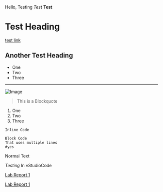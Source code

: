 Hello, Testing
*Test* 
**Test** 
# Test Heading #
[test link](https://youtube.com)
## Another Test Heading ## 
* One
* Two
* Three
--- 
![Image](https://www.testim.io/wp-content/uploads/2019/11/Testim-What-is-a-Test-Environment_-A-Guide-to-Managing-Your-Testing-A.png)
> This is a Blockquote
1. One
2. Two
3. Three

`Inline Code` 
``` 
Block Code 
That uses multiple lines
#yes
```
Normal Text

*Testing* In vStudioCode

[Lab Report 1](lab-report-1-week-2.html)

[Lab Report 1](https://mstubbs1.github.io/cse15l-lab-reports/lab-report-1-week-2.html)